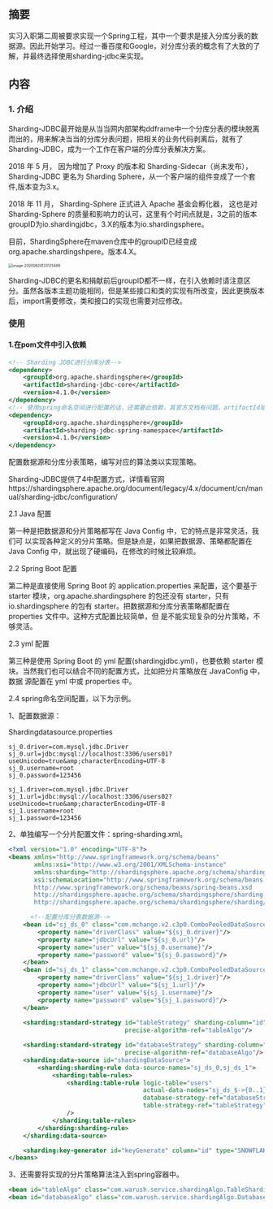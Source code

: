## 摘要

实习入职第二周被要求实现一个Spring工程，其中一个要求是接入分库分表的数据源。因此开始学习。经过一番百度和Google，对分库分表的概念有了大致的了解，并最终选择使用sharding-jdbc来实现。



## 内容

### 1. 介绍

Sharding-JDBC最开始是从当当网内部架构ddframe中一个分库分表的模块脱离而出的，用来解决当当的分库分表问题，把相关的业务代码剥离后，就有了Sharding-JDBC，成为一个工作在客户端的分库分表解决方案。

2018 年 5 月， 因为增加了 Proxy 的版本和 Sharding-Sidecar（尚未发布）， Sharding-JDBC 更名为 Sharding Sphere，从一个客户端的组件变成了一个套件,版本变为3.x。

2018 年 11 月， Sharding-Sphere 正式进入 Apache 基金会孵化器， 这也是对 Sharding-Sphere 的质量和影响力的认可，这里有个时间点就是，3之前的版本groupID为io.shardingjdbc，3.X的版本为io.shardingsphere。

目前，ShardingSphere在maven仓库中的groupID已经变成org.apache.shardingshpere。版本4.X。

<img src="/Users/bill/Library/Application Support/typora-user-images/image-20200624133125489.png" alt="image-20200624133125489" style="zoom:50%;" />

Sharding-JDBC的更名和捐献前后groupID都不一样，在引入依赖时请注意区分。虽然各版本主题功能相同，但是某些接口和类的实现有所改变，因此更换版本后，import需要修改，类和接口的实现也需要对应修改。



### 使用

#### 1.在pom文件中引入依赖

```xml
<!-- Sharding JDBC进行分库分表-->
<dependency>
    <groupId>org.apache.shardingsphere</groupId>
    <artifactId>sharding-jdbc-core</artifactId>
    <version>4.1.0</version>
</dependency>
<!-- 使用spring命名空间进行配置的话，还需要此依赖，其官方文档有问题，artifactId错误的写成shardingsphere-jdbc-spring-namespace-->
<dependency>
    <groupId>org.apache.shardingsphere</groupId>
    <artifactId>sharding-jdbc-spring-namespace</artifactId>
    <version>4.1.0</version>
</dependency>
```

配置数据源和分库分表策略，编写对应的算法类以实现策略。

Sharding-JDBC提供了4中配置方式，详情看官网https://shardingsphere.apache.org/document/legacy/4.x/document/cn/manual/sharding-jdbc/configuration/

2.1 Java 配置

第一种是把数据源和分片策略都写在 Java Config 中，它的特点是非常灵活，我们可 以实现各种定义的分片策略。但是缺点是，如果把数据源、策略都配置在 Java Config 中，就出现了硬编码，在修改的时候比较麻烦。

 2.2 Spring Boot 配置

第二种是直接使用 Spring Boot 的 application.properties 来配置，这个要基于 starter 模块，org.apache.shardingsphere 的包还没有 starter，只有 io.shardingsphere 的包有 starter。把数据源和分库分表策略都配置在 properties 文件中。这种方式配置比较简单，但 是不能实现复杂的分片策略，不够灵活。

 2.3 yml 配置

第三种是使用 Spring Boot 的 yml 配置(shardingjdbc.yml)，也要依赖 starter 模块。当然我们也可以结合不同的配置方式，比如把分片策略放在 JavaConfig 中，数据 源配置在 yml 中或 properties 中。

 2.4 spring命名空间配置，以下为示例。

1、配置数据源：

Shardingdatasource.properties

```properties
sj_0.driver=com.mysql.jdbc.Driver
sj_0.url=jdbc:mysql://localhost:3306/users01?useUnicode=true&amp;characterEncoding=UTF-8
sj_0.username=root
sj_0.password=123456

sj_1.driver=com.mysql.jdbc.Driver
sj_1.url=jdbc:mysql://localhost:3306/users02?useUnicode=true&amp;characterEncoding=UTF-8
sj_1.username=root
sj_1.password=123456
```

2、单独编写一个分片配置文件：spring-sharding.xml。

```xml
<?xml version="1.0" encoding="UTF-8"?>
<beans xmlns="http://www.springframework.org/schema/beans"
       xmlns:xsi="http://www.w3.org/2001/XMLSchema-instance"
       xmlns:sharding="http://shardingsphere.apache.org/schema/shardingsphere/sharding"
       xsi:schemaLocation="http://www.springframework.org/schema/beans
       http://www.springframework.org/schema/beans/spring-beans.xsd
       http://shardingsphere.apache.org/schema/shardingsphere/sharding
       http://shardingsphere.apache.org/schema/shardingsphere/sharding/sharding.xsd">

      <!--配置分库分表数据源-->
    <bean id="sj_ds_0" class="com.mchange.v2.c3p0.ComboPooledDataSource">
        <property name="driverClass" value="${sj_0.driver}"/>
        <property name="jdbcUrl" value="${sj_0.url}"/>
        <property name="user" value="${sj_0.username}"/>
        <property name="password" value="${sj_0.password}"/>
    </bean>
    <bean id="sj_ds_1" class="com.mchange.v2.c3p0.ComboPooledDataSource">
        <property name="driverClass" value="${sj_1.driver}"/>
        <property name="jdbcUrl" value="${sj_1.url}"/>
        <property name="user" value="${sj_1.username}"/>
        <property name="password" value="${sj_1.password}"/>
    </bean>
  
    <sharding:standard-strategy id="tableStrategy" sharding-column="id"
                                precise-algorithm-ref="tableAlgo"/>

    <sharding:standard-strategy id="databaseStrategy" sharding-column="id"
                                precise-algorithm-ref="databaseAlgo"/>
    <sharding:data-source id="shardingDataSource">
        <sharding:sharding-rule data-source-names="sj_ds_0,sj_ds_1">
            <sharding:table-rules>
                <sharding:table-rule logic-table="users"
                                     actual-data-nodes="sj_ds_$->{0..1}.user_$->{0..2}"
                                     database-strategy-ref="databaseStrategy"
                                     table-strategy-ref="tableStrategy" key-generator-ref="keyGenerate"
                />
            </sharding:table-rules>
        </sharding:sharding-rule>
    </sharding:data-source>

    <sharding:key-generator id="keyGenerate" column="id" type="SNOWFLAKE"/>
</beans>
```

3、还需要将实现的分片策略算法注入到spring容器中。

```xml
<bean id="tableAlgo" class="com.warush.service.shardingAlgo.TableShardingAlgorithm"/>
<bean id="databaseAlgo" class="com.warush.service.shardingAlgo.DatabaseShardingAlgorithm"/>
```

